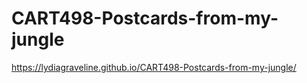 # CART498-Postcards-from-my-jungle
https://lydiagraveline.github.io/CART498-Postcards-from-my-jungle/ 
